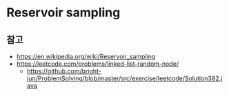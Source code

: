 # Reservoir sampling

## 참고

- https://en.wikipedia.org/wiki/Reservoir_sampling
- https://leetcode.com/problems/linked-list-random-node/
  - https://github.com/bright-jun/ProblemSolving/blob/master/src/exercise/leetcode/Solution382.java
